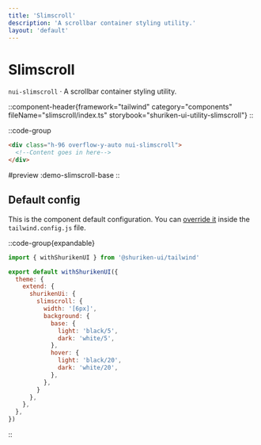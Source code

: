```yaml
---
title: 'Slimscroll'
description: 'A scrollbar container styling utility.'
layout: 'default'
---
```


# Slimscroll

`nui-slimscroll` · A scrollbar container styling utility.

::component-header{framework="tailwind" category="components" fileName="slimscroll/index.ts" storybook="shuriken-ui-utility-slimscroll"}
::

::code-group

```html [demo-slimscroll-base.html]
<div class="h-96 overflow-y-auto nui-slimscroll">
  <!--Content goes in here-->
</div>
```

#preview
:demo-slimscroll-base
::

## Default config

This is the component default configuration. You can [override it](/docs/tailwind/theming/configuration) inside the `tailwind.config.js` file.

::code-group{expandable}

```js [tailwind.config.js]
import { withShurikenUI } from '@shuriken-ui/tailwind'

export default withShurikenUI({
  theme: {
    extend: {
      shurikenUi: {
        slimscroll: {
          width: '[6px]',
          background: {
            base: {
              light: 'black/5',
              dark: 'white/5',
            },
            hover: {
              light: 'black/20',
              dark: 'white/20',
            },
          },
        }
      },
    },
  },
})
```
::